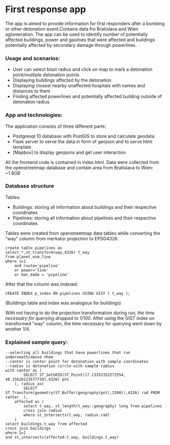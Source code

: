 # First response app



The app is aimed to provide information for first responders after a bombing or other detonation event.Contains data fro Bratislava and Wien aglomeration.
The app can be used to identify number of potentially affected buildings, power and gaslines that were affected and buildings potentially affected by secondary damage through powerlines.

### Usage and scenarios:
  - User can select blast radius and click on map to mark a detonation point/multiple detonation points
  - Displaying buildings affected by the detonation
  - Displaying closest nearby unaffected hospitals with names and distances to them
  - Finding affected powerlines and potentially affected building outside of detonation radius



### App and technologies:
The application consists of three different parts:
- Postgresql 10 database with PostGIS to store and calculate geodata
- Flask server to serve the data in form of geojson and to serve html template
- [Mapbox] to display geojsons and get user interaction

All the frontend code is contained in index.html.
Data were collected from the openstreetmap database and contain area from Bratislava to Wien: ~1.8GB

### Database structure
Tables:
- Buildings: storing all information about buildings and their respective coordinates
- Pipelines: storing all information about pipelines and their respective coordinates

Tables were created from openstreetmap data tables while converting the "way" column from merkator projection to EPSG4326.

~~~~
create table pipelines as
select *,st_transform(way,4326) t_way 
from planet_osm_line
where 1=1
	and route='pipeline'
	or power='line'
	or man_made = 'pipeline'
~~~~

After that the column was indexed.
~~~~
CREATE INDEX p_index ON pipelines USING GIST ( t_way ); 
~~~~
(Buildings table and index was analogous for buildings)

With not having to do the projection transformation during run, *the time necessary for querying dropped to 1/100*.
After using the GIST index on transformed "way" column, the time necessary for querying went down by another *1/4*.


### Explained sample query:
~~~~
--selecting all buildings that have powerlines that run underneath/above them
--center is center point for detonation with sample coordinates
--radius is detonation circle with sample radius
with center as (
		SELECT ST_SetSRID(ST_Point(17.13352352272554, 48.15620123577739),4326) pnt
	), radius as(
		SELECT ST_Transform(geometry(ST_Buffer(geography(pnt),2500)),4326) rad FROM center	),
	affected as (
		select t_way, st_length(t_way::geography) leng from pipelines
		cross join radius
		where st_intersects(t_way, radius.rad)
	)
select buildings.t_way from affected
cross join buildings
where 1=1
and st_intersects(affected.t_way, buildings.t_way)
~~~~




